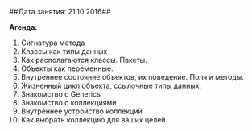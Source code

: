 ##Дата занятия: 21.10.2016##

**Агенда:**
1. Сигнатура метода
1. Классы как типы данных
1. Как располагаются классы. Пакеты. 
1. Объекты как переменные.
1. Внутреннее состояние объектов, их поведение. Поля и методы.
1. Жизненный цикл объекта, ссылочные типы данных.
1. Знакомство с Generics
1. Знакомство с коллекциями
1. Внутреннее устройство коллекций
1. Как выбрать коллекцию для ваших целей
